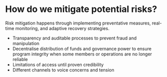 # How do we mitigate potential risks?

Risk mitigation happens through implementing preventative measures, real-time monitoring, and adaptive recovery strategies.

* Transparency and auditable processes to prevent fraud and manipulation
* Decentralise distribution of funds and governance power to ensure program integrity when some members or operations are no longer reliable
* Limitations of access until proven credibility
* Different channels to voice concerns and tension
